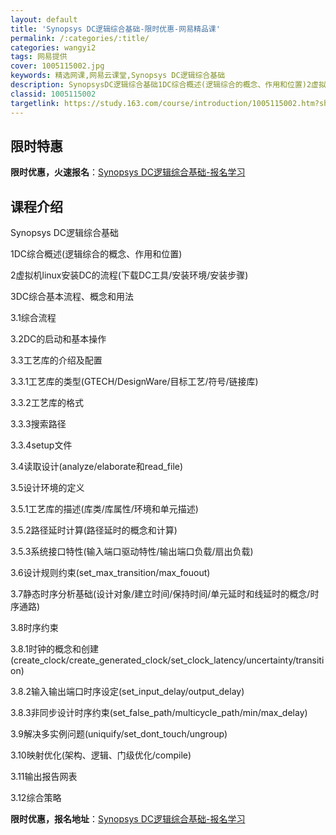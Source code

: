 ```yaml
---
layout: default
title: 'Synopsys DC逻辑综合基础-限时优惠-网易精品课'
permalink: /:categories/:title/
categories: wangyi2
tags: 网易提供
cover: 1005115002.jpg
keywords: 精选网课,网易云课堂,Synopsys DC逻辑综合基础
description: SynopsysDC逻辑综合基础1DC综合概述(逻辑综合的概念、作用和位置)2虚拟机linux安装DC的流程(下载DC工
classid: 1005115002
targetlink: https://study.163.com/course/introduction/1005115002.htm?share=1&shareId=1025206652&utm_campaign=share&utm_medium=iphoneShare&utm_source=&utm_u=1025206652
---
```


## 限时特惠

**限时优惠，火速报名**：[Synopsys DC逻辑综合基础-报名学习](https://study.163.com/course/introduction/1005115002.htm?share=1&shareId=1025206652&utm_campaign=share&utm_medium=iphoneShare&utm_source=&utm_u=1025206652)

## 课程介绍

Synopsys DC逻辑综合基础

1DC综合概述(逻辑综合的概念、作用和位置)

2虚拟机linux安装DC的流程(下载DC工具/安装环境/安装步骤)

3DC综合基本流程、概念和用法

3.1综合流程

3.2DC的启动和基本操作

3.3工艺库的介绍及配置

3.3.1工艺库的类型(GTECH/DesignWare/目标工艺/符号/链接库)

3.3.2工艺库的格式

3.3.3搜索路径

3.3.4setup文件

3.4读取设计(analyze/elaborate和read_file)

3.5设计环境的定义

3.5.1工艺库的描述(库类/库属性/环境和单元描述)

3.5.2路径延时计算(路径延时的概念和计算)

3.5.3系统接口特性(输入端口驱动特性/输出端口负载/扇出负载)

3.6设计规则约束(set_max_transition/max_fouout)

3.7静态时序分析基础(设计对象/建立时间/保持时间/单元延时和线延时的概念/时序通路)

3.8时序约束

3.8.1时钟的概念和创建(create_clock/create_generated_clock/set_clock_latency/uncertainty/transition)

3.8.2输入输出端口时序设定(set_input_delay/output_delay)

3.8.3非同步设计时序约束(set_false_path/multicycle_path/min/max_delay)

3.9解决多实例问题(uniquify/set_dont_touch/ungroup)

3.10映射优化(架构、逻辑、门级优化/compile)

3.11输出报告网表

3.12综合策略

**限时优惠，报名地址**：[Synopsys DC逻辑综合基础-报名学习](https://study.163.com/course/introduction/1005115002.htm?share=1&shareId=1025206652&utm_campaign=share&utm_medium=iphoneShare&utm_source=&utm_u=1025206652)

